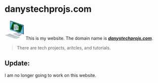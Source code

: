 # danystechprojs.com
<img alt="Logo" src="logo.svg" height="64" width="64"></img>
This is my website. The domain name is _**[danystechprojs.com](https://danystechprojs.com)**_.
> There are tech projects, aritcles, and tutorials.

## Update:
I am no longer going to work on this website. 
